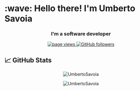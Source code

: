 <h1 align="left" id="umbertosavoia-title">:wave: Hello there! I'm Umberto Savoia</h1>
<h3 align="center">I'm a software developer</h3>

<p align="center">
	<a href="https://github.com/UmbertoSavoia/UmbertoSavoia">
	  <img src="https://komarev.com/ghpvc/?username=UmbertoSavoia" alt="page views" />
	</a>
	<a href="https://github.com/UmbertoSavoia?tab=followers">
	  <img alt="GitHub followers" src="https://img.shields.io/github/followers/UmbertoSavoia?color=green&logo=github">
	</a>
</p>

## &#x1f4c8; GitHub Stats

<p align="center">
	<img src="https://github-readme-stats.vercel.app/api?username=UmbertoSavoia&show_icons=true&count_private=true" alt="UmbertoSavoia" />
</p>
<p align="center">
	<img src="https://github-readme-stats.vercel.app/api/top-langs/?username=UmbertoSavoia&layout=compact" alt="UmbertoSavoia" />
</p>





<!--
### Hi there 👋

**UmbertoSavoia/UmbertoSavoia** is a ✨ _special_ ✨ repository because its `README.md` (this file) appears on your GitHub profile.

Here are some ideas to get you started:

- 🔭 I’m currently working on ...
- 🌱 I’m currently learning ...
- 👯 I’m looking to collaborate on ...
- 🤔 I’m looking for help with ...
- 💬 Ask me about ...
- 📫 How to reach me: ...
- 😄 Pronouns: ...
- ⚡ Fun fact: ...
-->
